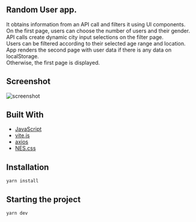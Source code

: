 ## Random User app. 



It obtains information from an API call and filters it using UI components.  
On the first page, users can choose the number of users and their gender.  
API calls create dynamic city input selections on the filter page.  
Users can be filtered according to their selected age range and location.   
App renders the second page with user data if there is any data on localStorage.  
Otherwise, the first page is displayed.   

## Screenshot

![screenshot](./assets/images/screenshot.gif)

## Built With

- [JavaScript](http://vanilla-js.com/)
- [vite.js](https://vitejs.dev/)
- [axios](https://github.com/axios/axios)
- [NES.css](https://nostalgic-css.github.io/NES.css/)

## Installation

`yarn install`

## Starting the project

`yarn dev`
